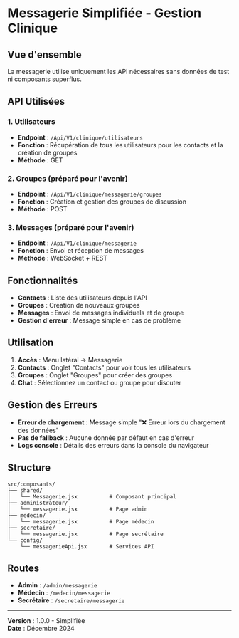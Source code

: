 # Messagerie Simplifiée - Gestion Clinique

## Vue d'ensemble

La messagerie utilise uniquement les API nécessaires sans données de test ni composants superflus.

## API Utilisées

### 1. Utilisateurs
- **Endpoint** : `/Api/V1/clinique/utilisateurs`
- **Fonction** : Récupération de tous les utilisateurs pour les contacts et la création de groupes
- **Méthode** : GET

### 2. Groupes (préparé pour l'avenir)
- **Endpoint** : `/Api/V1/clinique/messagerie/groupes`
- **Fonction** : Création et gestion des groupes de discussion
- **Méthode** : POST

### 3. Messages (préparé pour l'avenir)
- **Endpoint** : `/Api/V1/clinique/messagerie`
- **Fonction** : Envoi et réception de messages
- **Méthode** : WebSocket + REST

## Fonctionnalités

- **Contacts** : Liste des utilisateurs depuis l'API
- **Groupes** : Création de nouveaux groupes
- **Messages** : Envoi de messages individuels et de groupe
- **Gestion d'erreur** : Message simple en cas de problème

## Utilisation

1. **Accès** : Menu latéral → Messagerie
2. **Contacts** : Onglet "Contacts" pour voir tous les utilisateurs
3. **Groupes** : Onglet "Groupes" pour créer des groupes
4. **Chat** : Sélectionnez un contact ou groupe pour discuter

## Gestion des Erreurs

- **Erreur de chargement** : Message simple "❌ Erreur lors du chargement des données"
- **Pas de fallback** : Aucune donnée par défaut en cas d'erreur
- **Logs console** : Détails des erreurs dans la console du navigateur

## Structure

```
src/composants/
├── shared/
│   └── Messagerie.jsx          # Composant principal
├── administrateur/
│   └── messagerie.jsx          # Page admin
├── medecin/
│   └── messagerie.jsx          # Page médecin
├── secretaire/
│   └── messagerie.jsx          # Page secrétaire
└── config/
    └── messagerieApi.jsx       # Services API
```

## Routes

- **Admin** : `/admin/messagerie`
- **Médecin** : `/medecin/messagerie`
- **Secrétaire** : `/secretaire/messagerie`

---

**Version** : 1.0.0 - Simplifiée  
**Date** : Décembre 2024 